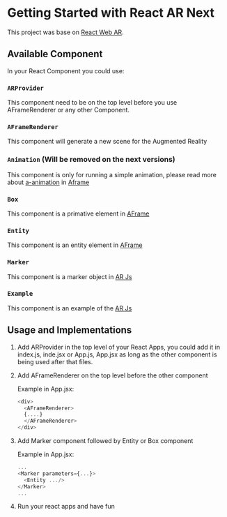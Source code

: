 # Getting Started with React AR Next

This project was base on [React Web AR](https://github.com/nitin42/React-Web-AR).

## Available Component

In your React Component you could use:

### `ARProvider`

This component need to be on the top level before you use AFrameRenderer or any other Component.

### `AFrameRenderer`

This component will generate a new scene for the Augmented Reality

### `Animation` (Will be removed on the next versions)

This component is only for running a simple animation, please read more about [a-animation](https://aframe.io/docs/1.2.0/components/animation.html#properties) in [Aframe](https://aframe.io/)

### `Box`

This component is a primative element in [AFrame](https://aframe.io/docs/1.2.0/primitives/a-box.html)

### `Entity`

This component is an entity element in [AFrame](https://aframe.io/docs/1.2.0/core/entity.html)

### `Marker`

This component is a marker object in [AR Js](https://ar-js-org.github.io/AR.js-Docs/marker-based/)

### `Example`

This component is an example of the [AR Js](https://ar-js-org.github.io/AR.js-Docs/)


## Usage and Implementations

1. Add ARProvider in the top level of your React Apps, you could add it in index.js, inde.jsx or App.js, App.jsx as long as the other component is being used after that files.
2. Add AFrameRenderer on the top level before the other component

    Example in App.jsx:
    ```js
    <div>
      <AFrameRenderer>
      {....}
      </AFrameRenderer>
    </div>
    ```
3. Add Marker component followed by Entity or Box component
   
    Example in App.jsx:
    ```js
    ...
    <Marker parameters={...}>
      <Entity .../>
    </Marker>
    ...
    ```
4. Run your react apps and have fun
